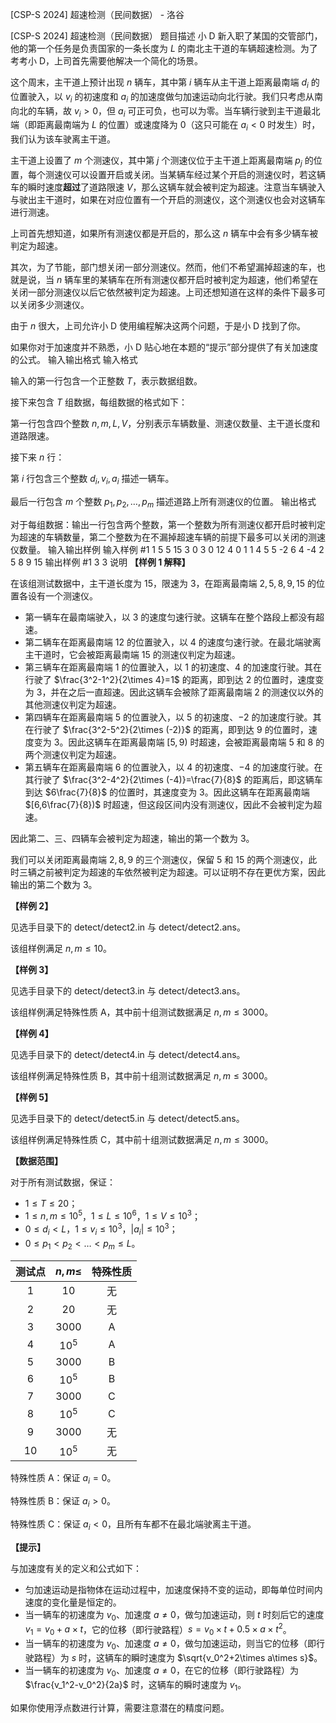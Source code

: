 



[CSP-S 2024] 超速检测（民间数据） - 洛谷














[CSP-S 2024] 超速检测（民间数据）
题目描述
小 D 新入职了某国的交管部门，他的第一个任务是负责国家的一条长度为 $L$ 的南北主干道的车辆超速检测。为了考考小 D，上司首先需要他解决一个简化的场景。

这个周末，主干道上预计出现 $n$ 辆车，其中第 $i$ 辆车从主干道上距离最南端 $d_i$ 的位置驶入，以 $v_i$ 的初速度和 $a_i$ 的加速度做匀加速运动向北行驶。我们只考虑从南向北的车辆，故 $v_i > 0$，但 $a_i$ 可正可负，也可以为零。当车辆行驶到主干道最北端（即距离最南端为 $L$ 的位置）或速度降为 $0$（这只可能在 $a_i < 0$ 时发生）时，我们认为该车驶离主干道。

主干道上设置了 $m$ 个测速仪，其中第 $j$ 个测速仪位于主干道上距离最南端 $p_j$ 的位置，每个测速仪可以设置开启或关闭。当某辆车经过某个开启的测速仪时，若这辆车的瞬时速度**超过**了道路限速 $V$，那么这辆车就会被判定为超速。注意当车辆驶入与驶出主干道时，如果在对应位置有一个开启的测速仪，这个测速仪也会对这辆车进行测速。

上司首先想知道，如果所有测速仪都是开启的，那么这 $n$ 辆车中会有多少辆车被判定为超速。

其次，为了节能，部门想关闭一部分测速仪。然而，他们不希望漏掉超速的车，也就是说，当 $n$ 辆车里的某辆车在所有测速仪都开启时被判定为超速，他们希望在关闭一部分测速仪以后它依然被判定为超速。上司还想知道在这样的条件下最多可以关闭多少测速仪。

由于 $n$ 很大，上司允许小 D 使用编程解决这两个问题，于是小 D 找到了你。

如果你对于加速度并不熟悉，小 D 贴心地在本题的“提示”部分提供了有关加速度的公式。
输入输出格式
输入格式

输入的第一行包含一个正整数 $T$，表示数据组数。

接下来包含 $T$ 组数据，每组数据的格式如下：

第一行包含四个整数 $n, m, L, V$，分别表示车辆数量、测速仪数量、主干道长度和道路限速。

接下来 $n$ 行：

第 $i$ 行包含三个整数 $d_i, v_i, a_i$ 描述一辆车。

最后一行包含 $m$ 个整数 $p_1, p_2, \dots , p_m$ 描述道路上所有测速仪的位置。
输出格式

对于每组数据：输出一行包含两个整数，第一个整数为所有测速仪都开启时被判定为超速的车辆数量，第二个整数为在不漏掉超速车辆的前提下最多可以关闭的测速仪数量。
输入输出样例
输入样例 #1
1
5 5 15 3
0 3 0
12 4 0
1 1 4
5 5 -2
6 4 -4
2 5 8 9 15
输出样例 #1
3 3
说明
**【样例 1 解释】**

在该组测试数据中，主干道长度为 $15$，限速为 $3$，在距离最南端 $2, 5, 8, 9, 15$ 的位置各设有一个测速仪。
- 第一辆车在最南端驶入，以 $3$ 的速度匀速行驶。这辆车在整个路段上都没有超速。
- 第二辆车在距离最南端 $12$ 的位置驶入，以 $4$ 的速度匀速行驶。在最北端驶离主干道时，它会被距离最南端 $15$ 的测速仪判定为超速。
- 第三辆车在距离最南端 $1$ 的位置驶入，以 $1$ 的初速度、$4$ 的加速度行驶。其在行驶了 $\frac{3^2-1^2}{2\times 4}=1$ 的距离，即到达 $2$ 的位置时，速度变为 $3$，并在之后一直超速。因此这辆车会被除了距离最南端 $2$ 的测速仪以外的其他测速仪判定为超速。
- 第四辆车在距离最南端 $5$ 的位置驶入，以 $5$ 的初速度、$-2$ 的加速度行驶。其在行驶了 $\frac{3^2-5^2}{2\times (-2)}$ 的距离，即到达 $9$ 的位置时，速度变为 $3$。因此这辆车在距离最南端 $[5, 9)$ 时超速，会被距离最南端 $5$ 和 $8$ 的两个测速仪判定为超速。
- 第五辆车在距离最南端 6 的位置驶入，以 4 的初速度、−4 的加速度行驶。在其行驶了 $\frac{3^2-4^2}{2\times (-4)}=\frac{7}{8}$ 的距离后，即这辆车到达 $6\frac{7}{8}$ 的位置时，其速度变为 $3$。因此这辆车在距离最南端 $[6,6\frac{7}{8})$ 时超速，但这段区间内没有测速仪，因此不会被判定为超速。

因此第二、三、四辆车会被判定为超速，输出的第一个数为 $3$。

我们可以关闭距离最南端 $2, 8, 9$ 的三个测速仪，保留 $5$ 和 $15$ 的两个测速仪，此时三辆之前被判定为超速的车依然被判定为超速。可以证明不存在更优方案，因此输出的第二个数为 $3$。

**【样例 2】**

见选手目录下的 detect/detect2.in 与 detect/detect2.ans。

该组样例满足 $n, m \leq 10$。

**【样例 3】**

见选手目录下的 detect/detect3.in 与 detect/detect3.ans。

该组样例满足特殊性质 A，其中前十组测试数据满足 $n, m \leq 3000$。

**【样例 4】**

见选手目录下的 detect/detect4.in 与 detect/detect4.ans。

该组样例满足特殊性质 B，其中前十组测试数据满足 $n, m \leq 3000$。

**【样例 5】**

见选手目录下的 detect/detect5.in 与 detect/detect5.ans。

该组样例满足特殊性质 C，其中前十组测试数据满足 $n, m \leq 3000$。

**【数据范围】**

对于所有测试数据，保证：

- $1 \leq T \leq 20$；
- $1 \leq n, m \leq 10^5$，$1 \leq L \leq 10^6$，$1 \leq V \leq 10^3$；
- $0 \leq d_i < L$，$1 \leq v_i \leq 10^3$，$|a_i| \leq 10^3$；
- $0 \leq p_1 < p_2 < \dots < p_m \leq L$。

| 测试点 | $n,m\leq$ | 特殊性质 |
| :----------: | :----------: | :----------: |
| $1$ | $10$ | 无 |
| $2$ | $20$ | 无 |
| $3$ | $3000$ | A |
| $4$ | $10^5$ | A |
| $5$ | $3000$ | B |
| $6$ | $10^5$ | B |
| $7$ | $3000$ | C |
| $8$ | $10^5$ | C |
| $9$ | $3000$ | 无 |
| $10$ | $10^5$ | 无 |

特殊性质 A：保证 $a_i = 0$。

特殊性质 B：保证 $a_i > 0$。

特殊性质 C：保证 $a_i < 0$，且所有车都不在最北端驶离主干道。

**【提示】**

与加速度有关的定义和公式如下：

- 匀加速运动是指物体在运动过程中，加速度保持不变的运动，即每单位时间内速度的变化量是恒定的。
- 当一辆车的初速度为 $v_0$、加速度 $a\neq 0$，做匀加速运动，则 $t$ 时刻后它的速度 $v_1 = v_0 + a \times t$，它的位移（即行驶路程）$s=v_0\times t+0.5\times a\times t^2$。
- 当一辆车的初速度为 $v_0$、加速度 $a \neq 0$，做匀加速运动，则当它的位移（即行驶路程）为 $s$ 时，这辆车的瞬时速度为 $\sqrt{v_0^2+2\times a\times s}$。
- 当一辆车的初速度为 $v_0$、加速度 $a \neq 0$，在它的位移（即行驶路程）为 $\frac{v_1^2-v_0^2}{2a}$ 时，这辆车的瞬时速度为 $v_1$。

如果你使用浮点数进行计算，需要注意潜在的精度问题。






